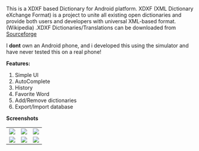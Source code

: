 This is a XDXF based Dictionary for Android platform. XDXF (XML Dictionary eXchange Format) is a project to unite all existing open dictionaries and provide both users and developers with universal XML-based format.(Wikipedia) .XDXF Dictionaries/Translations can be downloaded from [Sourceforge](http://sourceforge.net/projects/xdxf/files/dicts-XDXF/)

I **dont** own an Android phone, and i developed this using the simulator and have never tested this on a real phone!

**Features:**
  1. Simple UI
  1. AutoComplete
  1. History
  1. Favorite Word
  1. Add/Remove dictionaries
  1. Export/Import database

**Screenshots**
<table>
<tr>
<td><img src='https://lh5.googleusercontent.com/-EPAiW0JVsUY/UW3c9udNhrI/AAAAAAAAAP8/4e3PWKUSfX0/s800/1s.png' /></td>
<td><img src='https://lh4.googleusercontent.com/-XOYN9apZR68/UW3c9z-XWdI/AAAAAAAAAPs/oWOLEbt-oOo/s800/2s.png' /></td>
<td><img src='https://lh3.googleusercontent.com/-JTS8XZisQIw/UW3c97NmKAI/AAAAAAAAAQA/qjD7Bv7TknI/s800/3s.png' /></td>
</tr>
<tr>
<td><img src='https://lh4.googleusercontent.com/-LwyO6bppejA/UW3c-5Aj2FI/AAAAAAAAAQE/QUMcFIL5G_k/s800/4s.png' /></td>
<td><img src='https://lh4.googleusercontent.com/-GPZo9miXvCc/UW3c_d05wfI/AAAAAAAAAQM/LDw5xHIS4qg/s800/6s.png' /></td>
<td><img src='https://lh5.googleusercontent.com/-X_u6-EZGIS0/UW3c_NpLkRI/AAAAAAAAAQI/xVXm7eZx9ns/s800/5s.png' /></td>
</tr>
</table>




